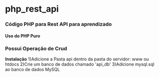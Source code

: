 # php_rest_api

<h3>Código PHP para Rest API para aprendizado</h3>

<h4>Uso do PHP Puro</h4>

<h3>Possui Operação de Crud</h3>

**Instalação**
1)Adicione a Pasta api dentro da pasta do servidor: www ou htdocs
2)Crie um banco de dados chamado 'api_db'
3)Adicione mysql.sql ao banco de dados MySQL
